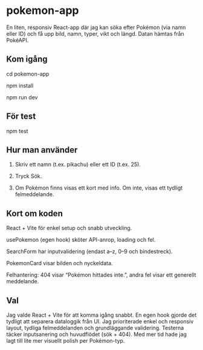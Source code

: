 # pokemon-app

En liten, responsiv React-app där jag kan söka efter Pokémon (via namn eller ID) och få upp bild, namn, typer, vikt och längd. Datan hämtas från PokéAPI.

## Kom igång

cd pokemon-app

npm install

npm run dev

## För test
npm test


## Hur man använder

1. Skriv ett namn (t.ex. pikachu) eller ett ID (t.ex. 25).

2. Tryck Sök.

3. Om Pokémon finns visas ett kort med info. Om inte, visas ett tydligt felmeddelande.


## Kort om koden

React + Vite för enkel setup och snabb utveckling.

usePokemon (egen hook) sköter API-anrop, loading och fel.

SearchForm har inputvalidering (endast a–z, 0–9 och bindestreck).

PokemonCard visar bilden och nyckeldata.

Felhantering: 404 visar “Pokémon hittades inte.”, andra fel visar ett generellt meddelande.

## Val

Jag valde React + Vite för att komma igång snabbt. En egen hook gjorde det tydligt att separera dataloggik från UI. Jag prioriterade enkel och responsiv layout, tydliga felmeddelanden och grundläggande validering. Testerna täcker inputsanering och huvudflödet (sök + 404).
Med mer tid hade jag lagt till lite mer visuellt polish per Pokémon-typ.
